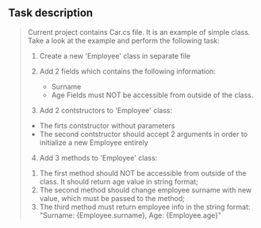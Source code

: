 ## Task description ##

> Current project contains Car.cs file. It is an example of simple class.
> Take a look at the example and perform the following task:
> 
> 1) Create a new 'Employee' class in separate file
> 2) Add 2 fields which contains the following information:
> 	 - Surname
> 	 - Age
>   Fields must NOT be accessible from outside of the class.
> 
> 3) Add 2 contstructors to 'Employee' class:
> 	- The firts contstructor without parameters
> 	- The second contstructor should accept 2 arguments in order to initialize a new Employee entirely
> 
> 4) Add 3 methods to 'Employee' class:
> 	1. The first method should NOT be accessible from outside of the class. It should return age value in string format;
> 	2. The second method should change employee surname with new value, which must be passed to the method;
> 	3. The third method must return employee info in the string format: "Surname: {Employee.surname}, Age: {Employee.age}"
